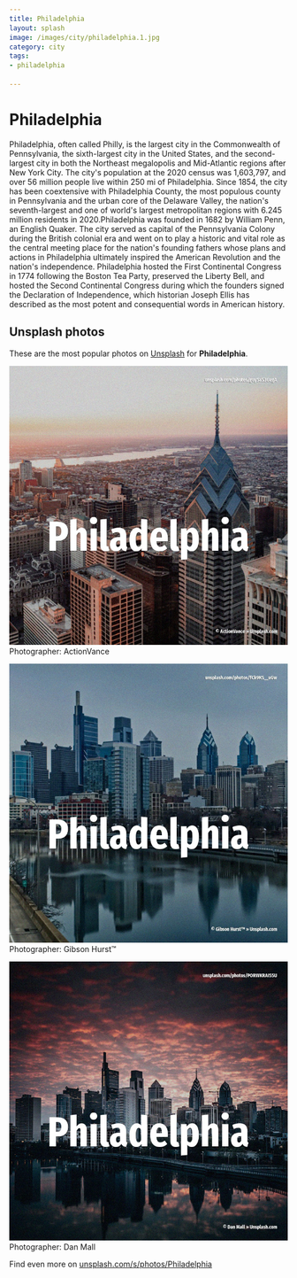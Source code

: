 ```yaml
---
title: Philadelphia
layout: splash
image: /images/city/philadelphia.1.jpg
category: city
tags:
- philadelphia

---
```

# Philadelphia

Philadelphia, often called Philly, is the largest city in the Commonwealth of Pennsylvania, the  sixth-largest city in the United States, and the second-largest city in both the Northeast  megalopolis and Mid-Atlantic regions after New York City. The city's population at the 2020 census was 1,603,797, and over 56 million people live within 250  mi  of Philadelphia. Since 1854, the city has been coextensive with Philadelphia County, the most populous county in  Pennsylvania and the urban core of the Delaware Valley, the nation's seventh-largest and one of  world's largest metropolitan regions with 6.245 million residents in 2020.Philadelphia was founded  in 1682 by William Penn, an English Quaker. The city served as capital of the Pennsylvania Colony during the British colonial era and went on  to play a historic and vital role as the central meeting place for the nation's founding fathers  whose plans and actions in Philadelphia ultimately inspired the American Revolution and the  nation's independence. Philadelphia hosted the First Continental Congress in 1774 following the Boston Tea Party,  preserved the Liberty Bell, and hosted the Second Continental Congress during which the founders  signed the Declaration of Independence, which historian Joseph Ellis has described as the most  potent and consequential words in American history. 

 
## Unsplash photos
These are the most popular photos on [Unsplash](https://unsplash.com) for **Philadelphia**.
 
![Philadelphia](/images/city/philadelphia.1.jpg)
Photographer:  ActionVance
 
![Philadelphia](/images/city/philadelphia.2.jpg)
Photographer:  Gibson Hurst™
 
![Philadelphia](/images/city/philadelphia.3.jpg)
Photographer:  Dan Mall
 
Find even more on [unsplash.com/s/photos/Philadelphia](https://unsplash.com/s/photos/Philadelphia)
 
